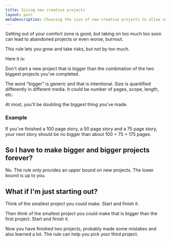 ```yaml
---
title: Sizing new creative projects
layout: post
metaDescription: Choosing the size of new creative projects to allow sustainable growth
---
```


Getting out of your comfort zone is good, but taking on too much too soon can lead to abandoned projects or even worse, burnout.

This rule lets you grow and take risks, but not by too much.

Here it is:

<p class="quote">
Don't start a new project that is bigger than the combination of the two biggest projects you've completed.
</p>

The word "bigger" is generic and that is intentional. Size is quantified differently in different media. It could be number of pages, scope, length, etc.

At most, you'll be doubling the biggest thing you've made.

### Example

If you've finished a 100 page story, a 50 page story and a 75 page story, your next story should be no bigger than about 100 + 75 = 175 pages.

## So I have to make bigger and bigger projects forever?

No. The rule only provides an upper bound on new projects. The lower bound is up to you.

## What if I'm just starting out?

Think of the smallest project you could make. Start and finish it.

Then think of the smallest project you could make that is bigger than the first project. Start and finish it.

Now you have finished two projects, probably made some mistakes and also learned a lot. The rule can help you pick your third project.
